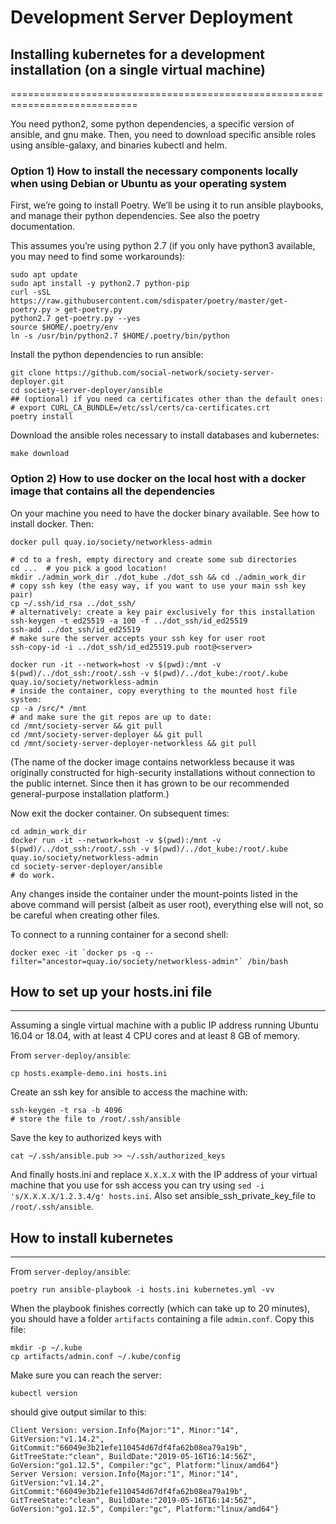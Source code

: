 # Development Server Deployment

## Installing kubernetes for a development installation (on a single virtual machine)
============================================================================

You need python2, some python dependencies, a specific version of ansible, and gnu make. Then, you need to download specific ansible roles using ansible-galaxy, and binaries kubectl and helm.

### Option 1) How to install the necessary components locally when using Debian or Ubuntu as your operating system

First, we’re going to install Poetry. We’ll be using it to run ansible playbooks, and manage their python dependencies. See also the poetry documentation.

This assumes you’re using python 2.7 (if you only have python3 available, you may need to find some workarounds):

```
sudo apt update
sudo apt install -y python2.7 python-pip
curl -sSL https://raw.githubusercontent.com/sdispater/poetry/master/get-poetry.py > get-poetry.py
python2.7 get-poetry.py --yes
source $HOME/.poetry/env
ln -s /usr/bin/python2.7 $HOME/.poetry/bin/python
```

Install the python dependencies to run ansible:

```
git clone https://github.com/social-network/society-server-deployer.git
cd society-server-deployer/ansible
## (optional) if you need ca certificates other than the default ones:
# export CURL_CA_BUNDLE=/etc/ssl/certs/ca-certificates.crt
poetry install
```

Download the ansible roles necessary to install databases and kubernetes:

```
make download
```

### Option 2) How to use docker on the local host with a docker image that contains all the dependencies

On your machine you need to have the docker binary available. See how to install docker. Then:

```
docker pull quay.io/society/networkless-admin

# cd to a fresh, empty directory and create some sub directories
cd ...  # you pick a good location!
mkdir ./admin_work_dir ./dot_kube ./dot_ssh && cd ./admin_work_dir
# copy ssh key (the easy way, if you want to use your main ssh key pair)
cp ~/.ssh/id_rsa ../dot_ssh/
# alternatively: create a key pair exclusively for this installation
ssh-keygen -t ed25519 -a 100 -f ../dot_ssh/id_ed25519
ssh-add ../dot_ssh/id_ed25519
# make sure the server accepts your ssh key for user root
ssh-copy-id -i ../dot_ssh/id_ed25519.pub root@<server>

docker run -it --network=host -v $(pwd):/mnt -v $(pwd)/../dot_ssh:/root/.ssh -v $(pwd)/../dot_kube:/root/.kube quay.io/society/networkless-admin
# inside the container, copy everything to the mounted host file system:
cp -a /src/* /mnt
# and make sure the git repos are up to date:
cd /mnt/society-server && git pull
cd /mnt/society-server-deployer && git pull
cd /mnt/society-server-deployer-networkless && git pull
```

(The name of the docker image contains networkless because it was originally constructed for high-security installations without connection to the public internet. Since then it has grown to be our recommended general-purpose installation platform.)

Now exit the docker container. On subsequent times:

```
cd admin_work_dir
docker run -it --network=host -v $(pwd):/mnt -v $(pwd)/../dot_ssh:/root/.ssh -v $(pwd)/../dot_kube:/root/.kube quay.io/society/networkless-admin
cd society-server-deployer/ansible
# do work.
```

Any changes inside the container under the mount-points listed in the above command will persist (albeit as user root), everything else will not, so be careful when creating other files.

To connect to a running container for a second shell:

```
docker exec -it `docker ps -q --filter="ancestor=quay.io/society/networkless-admin"` /bin/bash
```

## How to set up your hosts.ini file
-------------------------------------

Assuming a single virtual machine with a public IP address running Ubuntu 16.04 or 18.04, with at least 4 CPU cores and at least 8 GB of memory.

From `server-deploy/ansible`:

```
cp hosts.example-demo.ini hosts.ini
```

Create an ssh key for ansible to access the machine with:

```
ssh-keygen -t rsa -b 4096
# store the file to /root/.ssh/ansible
```

Save the key to authorized keys with

```
cat ~/.ssh/ansible.pub >> ~/.ssh/authorized_keys
```

And finally hosts.ini and replace `X.X.X.X` with the IP address of your virtual machine that you use for ssh access you can try using ``sed -i 's/X.X.X.X/1.2.3.4/g' hosts.ini``. Also set ansible_ssh_private_key_file to `/root/.ssh/ansible`.

## How to install kubernetes
--------------------------

From `server-deploy/ansible`:

```
poetry run ansible-playbook -i hosts.ini kubernetes.yml -vv
```

When the playbook finishes correctly (which can take up to 20 minutes), you should have a folder ``artifacts`` containing a file ``admin.conf``. Copy this file:

```
mkdir -p ~/.kube
cp artifacts/admin.conf ~/.kube/config
```

Make sure you can reach the server:

```
kubectl version
```

should give output similar to this:

```
Client Version: version.Info{Major:"1", Minor:"14", GitVersion:"v1.14.2", GitCommit:"66049e3b21efe110454d67df4fa62b08ea79a19b", GitTreeState:"clean", BuildDate:"2019-05-16T16:14:56Z", GoVersion:"go1.12.5", Compiler:"gc", Platform:"linux/amd64"}
Server Version: version.Info{Major:"1", Minor:"14", GitVersion:"v1.14.2", GitCommit:"66049e3b21efe110454d67df4fa62b08ea79a19b", GitTreeState:"clean", BuildDate:"2019-05-16T16:14:56Z", GoVersion:"go1.12.5", Compiler:"gc", Platform:"linux/amd64"}
```
